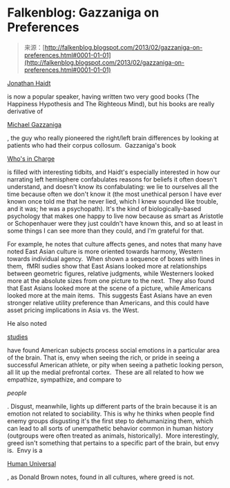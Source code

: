 <!--yml
category: 未分类
date: 2024-05-12 20:10:29
-->

# Falkenblog: Gazzaniga on Preferences

> 来源：[http://falkenblog.blogspot.com/2013/02/gazzaniga-on-preferences.html#0001-01-01](http://falkenblog.blogspot.com/2013/02/gazzaniga-on-preferences.html#0001-01-01)

[Jonathan Haidt](http://people.virginia.edu/~jdh6n/)

is now a popular speaker, having written two very good books (The Happiness Hypothesis and The Righteous Mind), but his books are really derivative of

[Michael Gazzaniga](http://en.wikipedia.org/wiki/Michael_Gazzaniga)

, the guy who really pioneered the right/left brain differences by looking at patients who had their corpus collosum.  Gazzaniga's book 

[Who's in Charge](http://www.amazon.com/Whos-Charge-Free-Science-Brain/dp/0061906115)

is filled with interesting tidbits, and Haidt's especially interested in how our narrating left hemisphere confabulates reasons for beliefs it often doesn't understand, and doesn't know its confabulating: we lie to ourselves all the time because often we don't know it (the most unethical person I have ever known once told me that he never lied, which I knew sounded like trouble, and it was; he was a psychopath). It's the kind of biologically-based psychology that makes one happy to live now because as smart as Aristotle or Schopenhauer were they just couldn't have known this, and so at least in some things I can see more than they could, and I'm grateful for that.

For example, he notes that culture affects genes, and notes that many have noted East Asian culture is more oriented towards harmony, Western towards individual agency.  When shown a sequence of boxes with lines in them,  fMRI sudies show that East Asians looked more at relationships between geometric figures, relative judgments, while Westerners looked more at the absolute sizes from one picture to the next.  They also found that East Asians looked more at the scene of a picture, while Americans looked more at the main items.  This suggests East Asians have an even stronger relative utility preference than Americans, and this could have asset pricing implications in Asia vs. the West.

He also noted

[studies](http://www.ncbi.nlm.nih.gov/pubmed/17100784)

have found American subjects process social emotions in a particular area of the brain. That is, envy when seeing the rich, or pride in seeing a successful American athlete, or pity when seeing a pathetic looking person, all lit up the medial prefrontal cortex.  These are all related to how we empathize, sympathize, and compare to

*people*

. Disgust, meanwhile, lights up different parts of the brain because it is an emotion not related to sociability. This is why he thinks when people find enemy groups disgusting it's the first step to dehumanizing them, which can lead to all sorts of unempathetic behavior common in human history (outgroups were often treated as animals, historically).  More interestingly, greed isn't something that pertains to a specific part of the brain, but envy is.  Envy is a

[Human Universal](http://en.wikipedia.org/wiki/Human_Universals)

, as Donald Brown notes, found in all cultures, where greed is not.